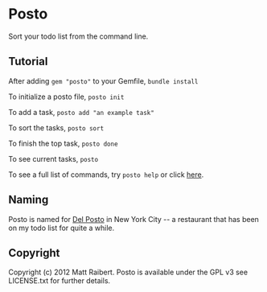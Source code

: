 # Posto

Sort your todo list from the command line.

## Tutorial

After adding `gem "posto"` to your Gemfile, `bundle install`

To initialize a posto file, `posto init` 

To add a task, `posto add "an example task"`

To sort the tasks, `posto sort`

To finish the top task, `posto done`

To see current tasks, `posto`

To see a full list of commands, try `posto help` or click [here](https://github.com/mattraibert/posto/blob/master/lib/posto/help.md).

## Naming

Posto is named for [Del Posto](http://www.delposto.com/) in New York City -- a restaurant that has been on my todo list for quite a while.

## Copyright

Copyright (c) 2012 Matt Raibert.
Posto is available under the GPL v3 see LICENSE.txt for further details.
